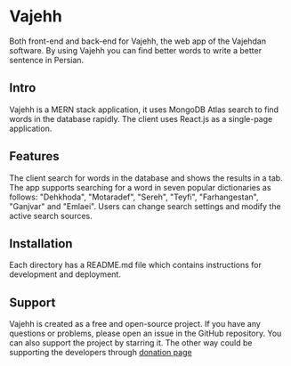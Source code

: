 # Vajehh

Both front-end and back-end for Vajehh, the web app of the Vajehdan software. By using Vajehh you can find better words to write a better sentence in Persian.

## Intro

Vajehh is a MERN stack application, it uses MongoDB Atlas search to find words in the database rapidly. The client uses React.js as a single-page application.

## Features

The client search for words in the database and shows the results in a tab. The app supports searching for a word in seven popular dictionaries as follows: "Dehkhoda", "Motaradef", "Sereh", "Teyfi", "Farhangestan", "Ganjvar" and "Emlaei".
Users can change search settings and modify the active search sources.

## Installation

Each directory has a README.md file which contains instructions for development and deployment.

## Support

Vajehh is created as a free and open-source project. If you have any questions or problems, please open an issue in the GitHub repository.
You can also support the project by starring it. The other way could be supporting the developers through [donation page](https://vajehh.com/donate)

